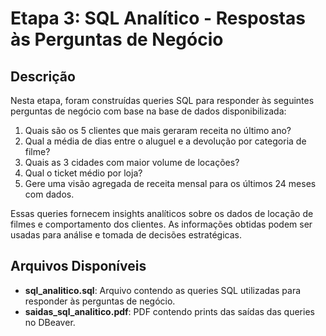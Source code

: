 # Etapa 3: SQL Analítico - Respostas às Perguntas de Negócio

## Descrição

Nesta etapa, foram construídas queries SQL para responder às seguintes perguntas de negócio com base na base de dados disponibilizada:

1. Quais são os 5 clientes que mais geraram receita no último ano?
2. Qual a média de dias entre o aluguel e a devolução por categoria de filme?
3. Quais as 3 cidades com maior volume de locações?
4. Qual o ticket médio por loja?
5. Gere uma visão agregada de receita mensal para os últimos 24 meses com dados.

Essas queries fornecem insights analíticos sobre os dados de locação de filmes e comportamento dos clientes. As informações obtidas podem ser usadas para análise e tomada de decisões estratégicas.

## Arquivos Disponíveis

- **sql_analitico.sql**: Arquivo contendo as queries SQL utilizadas para responder às perguntas de negócio.
- **saidas_sql_analitico.pdf**: PDF contendo prints das saídas das queries no DBeaver.
